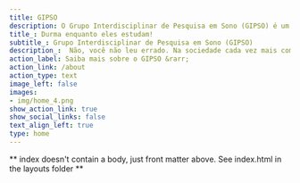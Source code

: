 ```yaml
---
title: GIPSO
description: O Grupo Interdisciplinar de Pesquisa em Sono (GIPSO) é um grupo de pesquisa da Universidade de São Paulo (USP) que se dedica a estudar a vida sob a perspectiva do tempo, o que inclui o estudo do sono e dos ritmos biológicos.
title_: Durma enquanto eles estudam!
subtitle_: Grupo Interdisciplinar de Pesquisa em Sono (GIPSO)
description_:  Não, você não leu errado. Na sociedade cada vez mais competitiva que vivemos, é comum associarem produtividade e proficiência a uma vida com restrição de sono e descanso de forma geral, por vezes julgando como preguiçoso aquele que gosta de tirar uma soneca no meio do dia. Nós, o Grupo Interdisciplinar de Pesquisa em Sono (GIPSO), viemos para desconstruir essa ideia. De forma interdisciplinar, fundamentada na ciência, sem reverências ou dogmas, estudamos e buscamos entender a vida sob a perspectiva do tempo, o que inclui o estudo do sono e dos ritmos biológicos.
action_label: Saiba mais sobre o GIPSO &rarr;
action_link: /about
action_type: text
image_left: false
images:
- img/home_4.png
show_action_link: true
show_social_links: false
text_align_left: true
type: home
---
```


** index doesn't contain a body, just front matter above.
See index.html in the layouts folder **
